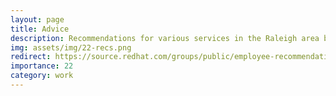 ```yaml
---
layout: page
title: Advice
description: Recommendations for various services in the Raleigh area by Red Hatters.
img: assets/img/22-recs.png
redirect: https://source.redhat.com/groups/public/employee-recommendations/red_hatters_recommendations_wiki/rdu_recommendation_document_index
importance: 22
category: work
---
```

